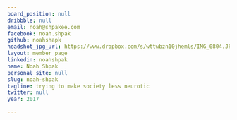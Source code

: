 ```yaml
---
board_position: null
dribbble: null
email: noah@shpakee.com
facebook: noah.shpak
github: noahshapk
headshot_jpg_url: https://www.dropbox.com/s/wttwbzn10jhemls/IMG_0804.JPG?dl=0
layout: member_page
linkedin: noahshpak
name: Noah Shpak
personal_site: null
slug: noah-shpak
tagline: trying to make society less neurotic
twitter: null
year: 2017

---
```

